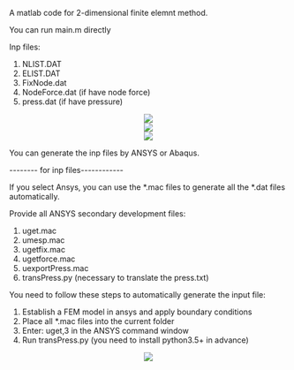 A matlab code for 2-dimensional finite elemnt method.

You can run main.m directly

Inp files:
1. NLIST.DAT
2. ELIST.DAT
3. FixNode.dat
4. NodeForce.dat (if have node force)
5. press.dat (if have pressure)

<div align="center">
    <img src="https://github.com/Qinxiaoye/FEM2D/blob/main/figure/ux.png">
</div>
<div align="center">
    <img src="https://github.com/Qinxiaoye/FEM2D/blob/main/figure/uy.png">
</div>
<div align="center">
    <img src="https://github.com/Qinxiaoye/FEM2D/blob/main/figure/mises.png">
</div>

You can generate the inp files by ANSYS or Abaqus.

-------- for inp files------------

If you select Ansys, you can use the *.mac files to generate all the *.dat files automatically.

Provide all ANSYS secondary development files:
1. uget.mac
2. umesp.mac
3. ugetfix.mac
4. ugetforce.mac
5. uexportPress.mac
6. transPress.py (necessary to translate the press.txt)

You need to follow these steps to automatically generate the input file:
1. Establish a FEM model in ansys and apply boundary conditions
2. Place all *.mac files into the current folder
3. Enter: uget,3 in the ANSYS command window
4. Run transPress.py (you need to install python3.5+ in advance)

<div align="center">
    <img src="https://github.com/Qinxiaoye/FEM2D/blob/main/figure/ansys.png">
</div>

